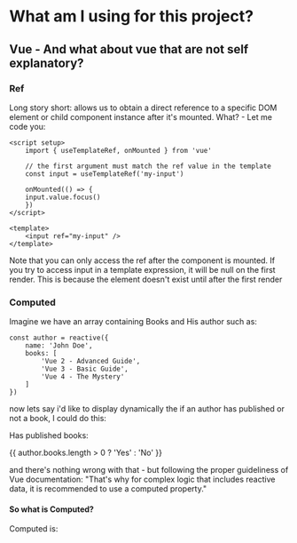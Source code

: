# What am I using for this project? 
## Vue - And what about vue that are not self explanatory? 

### Ref

Long story short: allows us to obtain a direct reference to a specific DOM element or child component instance after it's mounted.
What? - Let me code you:

    <script setup>
        import { useTemplateRef, onMounted } from 'vue'

        // the first argument must match the ref value in the template
        const input = useTemplateRef('my-input')

        onMounted(() => {
        input.value.focus()
        })
    </script>

    <template>
        <input ref="my-input" />
    </template>

Note that you can only access the ref after the component is mounted. If you try to access input in a template expression, it will be null on the first render. This is because the element doesn't exist until after the first render

### Computed

Imagine we have an array containing Books and His author such as:
    
    const author = reactive({
        name: 'John Doe',
        books: [
            'Vue 2 - Advanced Guide',
            'Vue 3 - Basic Guide',
            'Vue 4 - The Mystery'
        ]
    })

now lets say i'd like to display dynamically the if an author has published or not a book, I could do this:
    <p>Has published books:</p>
    <span>{{ author.books.length > 0 ? 'Yes' : 'No' }}</span>
 
and there's nothing wrong with that - but following the proper guideliness of Vue documentation:
"That's why for complex logic that includes reactive data, it is recommended to use a computed property."

#### So what is Computed?

Computed is:
    <script setup>
    import { reactive, computed } from 'vue';

    const author = reactive({
    name: 'John Doe',
    books: [
        'Vue 2 - Advanced Guide',
        'Vue 3 - Basic Guide',
        'Vue 4 - The Mystery'
    ]
    })

    // a computed ref
    const publishedBooksMessage = computed(() => {
    return author.books.length > 0 ? 'Yes' : 'No'
    })
    </script>

    <template>
    <p>Has published books:</p>
    <span>{{ publishedBooksMessage }}</span>
    </template>
 
 
As you can see a Computed function automatically tracks its reactive dependencies, so it will update any bindings that depend on publishedBooksMessage when author.books changes.

### OnMounted
What is a Mounted Component?
A component is considered mounted after:
Its own DOM tree has been created and inserted into the parent container. 
 
Thus, onMounted comes in handy when we need to make sure the element we are trying to access is fully loaded. 
Here's an example of the Official Documentation:

    <script setup>
        import { ref, onMounted } from 'vue'

        const el = ref()

        onMounted(() => {
            var divValue = el.value // <div>
        })
    </script>

    <template>
        <div ref="el">Hello I'm Jesus</div>
    </template>

This way we can: Accessing an element via template ref, on this case divValue would be = "Hello I'm Jesus" - this way you can access value of elements and do great things such as: 

    onMounted(() => {
        const savedNotes = localStorage.getItem('notes');
        if (savedNotes) {
            notes.value = JSON.parse(savedNotes);
        }
    })

Once the DOM is rendered, if we have a cookie set to 'notes' it will load it and assign it to saves noted - Also you can notices the first param is a callback so you better now about [Callbacks](https://www.w3schools.com/js/js_callback.asp)



### Watch

Computed properties comes in handy to access elements - but not to change them (Mutating the DOM), that's where the *Watch* function comes in handy as well. 

So what does it do? - easy:
It triggers a callback whenever a piece of reactive state changes - WHAT? easy:

```
    <script setup>
        import { ref, watch } from 'vue'

        const question = ref('')
        const answer = ref('Questions usually contain a question mark. ;-)')
        const loading = ref(false)

        // watch works directly on a ref
        watch(question, async (newQuestion, oldQuestion) => {
        if (newQuestion.includes('?')) {
            loading.value = true
            answer.value = 'Thinking...'
            try {
            const res = await fetch('https://yesno.wtf/api')
            answer.value = (await res.json()).answer
            } catch (error) {
            answer.value = 'Error! Could not reach the API. ' + error
            } finally {
            loading.value = false
            }
        }
        })
    </script>

    <template>
        <p>
            Ask a yes/no question:
            <input v-model="question" :disabled="loading" />
        </p>
        <p>{{ answer }}</p>
    </template>
```

This one could be a little shady so notice because of async and stuff but the logic is quite simple - im watching a question and the async(newQuestion). So what happens is that once my newQuestion inclues a '?' im gonna trigger an API petition (this is where it becomes shady), but for instance I use it on my code like this:

    watch(notes, (newNotes) => {
            localStorage.setItem('notes', JSON.stringify(newNotes));
        }, { deep: true })

So here i'm watching 'notes', once 'notes' changes im gonna trigger a callback to persist that new 'note' into my localStorage.


### Worth Mentioning
#### DefineProps 
Vue components require explicit props declaration so that Vue knows what external props passed to the component should be treated as fallthrough attributes. I.E.:
    <script setup>
        const props = defineProps(['foo'])

        console.log(props.foo)
    </script>

I mean, thats the concept so what else should i explain lol

#### emit

